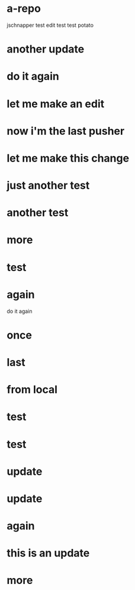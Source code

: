 # a-repo
jschnapper
test
edit
test
test
potato

# another update

# do it again

# let me make an edit

# now i'm the last pusher

# let me make this change

# just another test

# another test

# more

# test

# again

do it again

# once

# last

# from local

# test

# test

# update

# update

# again

# this is an update

# more
